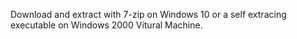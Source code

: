 Download and extract with 7-zip on Windows 10 or a self extracing executable on Windows 2000 Vitural Machine.
